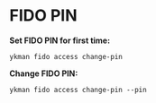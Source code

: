 # FIDO PIN

**Set FIDO PIN for first time:**

```shell
ykman fido access change-pin
```

**Change FIDO PIN:**

```shell
ykman fido access change-pin --pin
```
